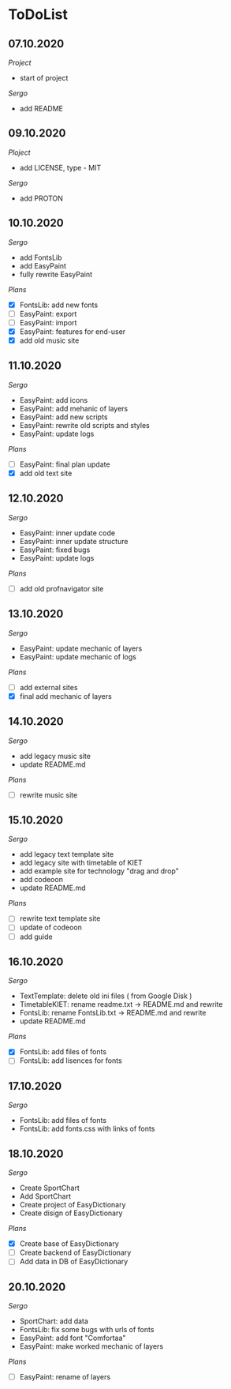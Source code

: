 # ToDoList


## 07.10.2020

*Project*

- start of project

*Sergo*

- add README

## 09.10.2020

*Ploject*

- add LICENSE, type - MIT

*Sergo*

- add PROTON

## 10.10.2020

*Sergo*

- add FontsLib
- add EasyPaint
- fully rewrite EasyPaint

*Plans*

- [X] FontsLib: add new fonts
- [ ] EasyPaint: export
- [ ] EasyPaint: import
- [X] EasyPaint: features for end-user
- [X] add old music site

## 11.10.2020

*Sergo*

- EasyPaint: add icons
- EasyPaint: add mehanic of layers
- EasyPaint: add new scripts
- EasyPaint: rewrite old scripts and styles
- EasyPaint: update logs

*Plans*

- [ ] EasyPaint: final plan update
- [X] add old text site

## 12.10.2020

*Sergo*

- EasyPaint: inner update code
- EasyPaint: inner update structure
- EasyPaint: fixed bugs
- EasyPaint: update logs

*Plans*

- [ ] add old profnavigator site

## 13.10.2020

*Sergo*

- EasyPaint: update mechanic of layers
- EasyPaint: update mechanic of logs

*Plans*

- [ ] add external sites
- [X] final add mechanic of layers

## 14.10.2020

*Sergo*

- add legacy music site
- update README.md

*Plans*

- [ ] rewrite music site

## 15.10.2020

*Sergo*

- add legacy text template site
- add legacy site with timetable of KIET
- add example site for technology "drag and drop"
- add codeoon
- update README.md

*Plans*

- [ ] rewrite text template site
- [ ] update of codeoon
- [ ] add guide

## 16.10.2020

*Sergo*

- TextTemplate: delete old ini files ( from Google Disk )
- TimetableKIET: rename readme.txt -> README.md and rewrite
- FontsLib: rename FontsLib.txt -> README.md and rewrite
- update README.md

*Plans*

- [X] FontsLib: add files of fonts
- [ ] FontsLib: add lisences for fonts

## 17.10.2020

*Sergo*

- FontsLib: add files of fonts
- FontsLib: add fonts.css with links of fonts

## 18.10.2020

*Sergo*

- Create SportChart
- Add SportChart
- Create project of EasyDictionary
- Create disign of EasyDictionary

*Plans*

- [X] Create base of EasyDictionary
- [ ] Create backend of EasyDictionary
- [ ] Add data in DB of EasyDictionary

## 20.10.2020

*Sergo*

- SportChart: add data
- FontsLib: fix some bugs with urls of fonts
- EasyPaint: add font "Comfortaa"
- EasyPaint: make worked mechanic of layers

*Plans*

- [ ] EasyPaint: rename of layers

